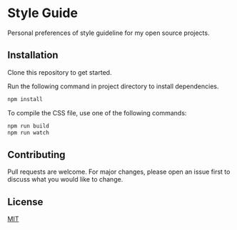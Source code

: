 # Style Guide
Personal preferences of style guideline for my open source projects.

## Installation
Clone this repository to get started.

Run the following command in project directory to install dependencies.
```bash
npm install
```

To compile the CSS file, use one of the following commands:
```bash
npm run build
npm run watch
```

## Contributing
Pull requests are welcome. For major changes, please open an issue first to discuss what you would like to change.

## License
[MIT](https://github.com/mkfizi/style-guideline/blob/main/LICENSE)